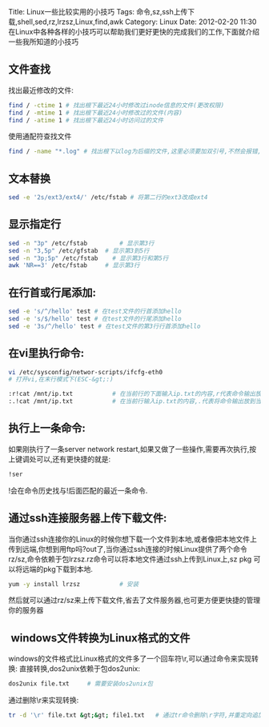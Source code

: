 Title: Linux一些比较实用的小技巧
Tags: 命令,sz,ssh上传下载,shell,sed,rz,lrzsz,Linux,find,awk
Category: Linux
Date: 2012-02-20 11:30
在Linux中各种各样的小技巧可以帮助我们更好更快的完成我们的工作,下面就介绍一些我所知道的小技巧

## 文件查找 ##
找出最近修改的文件:
```bash 
find / -ctime 1 # 找出根下最近24小时修改过inode信息的文件(更改权限)
find / -mtime 1 # 找出根下最近24小时修改过的文件(内容)
find / -atime 1 # 找出根下最近24小时访问过的文件
```
使用通配符查找文件
```bash 
find / -name "*.log" # 找出根下以log为后缀的文件,这里必须要加双引号,不然会报错,因为找的是多个文件,需要用双引号引起来
```
## 文本替换 ##
```bash 
sed -e '2s/ext3/ext4/' /etc/fstab # 将第二行的ext3改成ext4
```
## 显示指定行 ##
```bash 
sed -n "3p" /etc/fstab         # 显示第3行
sed -n "3,5p" /etc/gfstab  # 显示第3到5行
sed -n "3p;5p" /etc/fstab    # 显示第3行和第5行
awk 'NR==3' /etc/fstab     # 显示第3行
```
## 在行首或行尾添加: ##
```bash 
sed -e 's/^/hello' test # 在test文件的行首添加hello
sed -e 's/$/hello' test # 在test文件的行尾添加hello
sed -e '3s/^/hello' test # 在test文件的第3行行首添加hello
```
## 在vi里执行命令: ##
```bash 
vi /etc/sysconfig/networ-scripts/ifcfg-eth0
# 打开vi,在末行模式下(ESC-&gt;:)

:r!cat /mnt/ip.txt           # 在当前行的下面输入ip.txt的内容,r代表命令输出放到下一行,!后面是要执行的命令
:.!cat /mnt/ip.txt           # 在当前行输入ip.txt的内容,.代表将命令输出放到当前航
```
## 执行上一条命令: ##
如果刚执行了一条server network restart,如果又做了一些操作,需要再次执行,按上键调处可以,还有更快捷的就是:
```bash 
!ser
```
!会在命令历史找与!后面匹配的最近一条命令.
## 通过ssh连接服务器上传下载文件: ##
当你通过ssh连接你的Linux的时候你想下载一个文件到本地,或者像把本地文件上传到远端,你想到用ftp吗?out了,当你通过ssh连接的时候Linux提供了两个命令 rz/sz,命令依赖于包lrzsz.rz命令可以将本地文件通过ssh上传到Linux上,sz pkg 可以将远端的pkg下载到本地.
```bash 
yum -y install lrzsz           # 安装
```
然后就可以通过rz/sz来上传下载文件,省去了文件服务器,也可更方便更快捷的管理你的服务器
##  windows文件转换为Linux格式的文件 ##
windows的文件格式比Linux格式的文件多了一个回车符\r,可以通过命令来实现转换:
直接转换,dos2unix依赖于包dos2unix:
```bash 
dos2unix file.txt     # 需要安装dos2unix包
```
通过删除\r来实现转换:
```bash 
tr -d '\r' file.txt &gt;&gt; file1.txt   # 通过tr命令删除\r字符,并重定向追加到file1.txt
```
